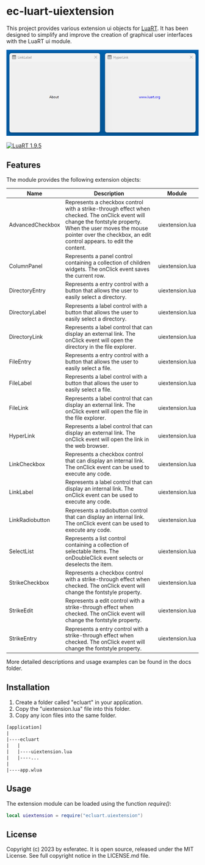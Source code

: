 # ec-luart-uiextension

This project provides various extension ui objects for [LuaRT](https://www.luart.org/).
It has been designed to simplify and improve the creation of graphical user interfaces with the LuaRT ui module.

![examples](/readme.png)

[![LuaRT 1.9.5](https://badgen.net/badge/LuaRT/1.9.5/blue)](https://github.com/samyeyo/LuaRT)

## Features

The module provides the following extension objects:

| Name | Description | Module |
| --- | --- | --- |
| AdvancedCheckbox | Represents a checkbox control with a strike-through effect when checked. The onClick event will change the fontstyle property. When the user moves the mouse pointer over the checkbox, an edit control appears. to edit the content. | uiextension.lua
| ColumnPanel | Represents a panel control containing a collection of children widgets. The onClick event saves the current row. | uiextension.lua
| DirectoryEntry | Represents a entry control with a button that allows the user to easily select a directory. | uiextension.lua
| DirectoryLabel | Represents a label control with a button that allows the user to easily select a directory. | uiextension.lua
| DirectoryLink | Represents a label control that can display an external link. The onClick event will open the directory in the file explorer. | uiextension.lua
| FileEntry | Represents a entry control with a button that allows the user to easily select a file. | uiextension.lua
| FileLabel | Represents a label control with a button that allows the user to easily select a file. | uiextension.lua
| FileLink | Represents a label control that can display an external link. The onClick event will open the file in the file explorer. | uiextension.lua
| HyperLink | Represents a label control that can display an external link. The onClick event will open the link in the web browser. | uiextension.lua
| LinkCheckbox | Represents a checkbox control that can display an internal link. The onClick event can be used to execute any code. | uiextension.lua
| LinkLabel | Represents a label control that can display an internal link. The onClick event can be used to execute any code. | uiextension.lua
| LinkRadiobutton | Represents a radiobutton control that can display an internal link. The onClick event can be used to execute any code. | uiextension.lua
| SelectList | Represents a list control containing a collection of selectable items. The onDoubleClick event selects or deselects the item. | uiextension.lua
| StrikeCheckbox | Represents a checkbox control with a strike-through effect when checked. The onClick event will change the fontstyle property. | uiextension.lua
| StrikeEdit | Represents a edit control with a strike-through effect when checked. The onClick event will change the fontstyle property. | uiextension.lua
| StrikeEntry | Represents a entry control with a strike-through effect when checked. The onClick event will change the fontstyle property. | uiextension.lua


More detailed descriptions and usage examples can be found in the docs folder.

## Installation

1. Create a folder called "ecluart" in your application.
2. Copy the "uiextension.lua" file into this folder.
3. Copy any icon files into the same folder.

```text
[application]
|
|----ecluart
|   |
|   |----uiextension.lua
|   |----...
|
|----app.wlua
```

## Usage

The extension module can be loaded using the function *require()*:

```lua
local uiextension = require("ecluart.uiextension") 
```

## License

Copyright (c) 2023 by esferatec.
It is open source, released under the MIT License.
See full copyright notice in the LICENSE.md file.
